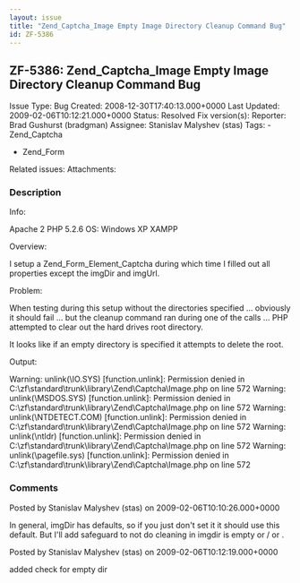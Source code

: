 ```yaml
---
layout: issue
title: "Zend_Captcha_Image Empty Image Directory Cleanup Command Bug"
id: ZF-5386
---
```


ZF-5386: Zend\_Captcha\_Image Empty Image Directory Cleanup Command Bug
-----------------------------------------------------------------------

 Issue Type: Bug Created: 2008-12-30T17:40:13.000+0000 Last Updated: 2009-02-06T10:12:21.000+0000 Status: Resolved Fix version(s): 
 Reporter:  Brad Gushurst (bradgman)  Assignee:  Stanislav Malyshev (stas)  Tags: - Zend\_Captcha
- Zend\_Form
 
 Related issues: 
 Attachments: 
### Description

Info:

Apache 2 PHP 5.2.6 OS: Windows XP XAMPP

Overview:

I setup a Zend\_Form\_Element\_Captcha during which time I filled out all properties except the imgDir and imgUrl.

Problem:

When testing during this setup without the directories specified ... obviously it should fail ... but the cleanup command ran during one of the calls ... PHP attempted to clear out the hard drives root directory.

It looks like if an empty directory is specified it attempts to delete the root.

Output:

Warning: unlink(\\IO.SYS) [function.unlink]: Permission denied in C:\\zf\\standard\\trunk\\library\\Zend\\Captcha\\Image.php on line 572 Warning: unlink(\\MSDOS.SYS) [function.unlink]: Permission denied in C:\\zf\\standard\\trunk\\library\\Zend\\Captcha\\Image.php on line 572 Warning: unlink(\\NTDETECT.COM) [function.unlink]: Permission denied in C:\\zf\\standard\\trunk\\library\\Zend\\Captcha\\Image.php on line 572 Warning: unlink(\\ntldr) [function.unlink]: Permission denied in C:\\zf\\standard\\trunk\\library\\Zend\\Captcha\\Image.php on line 572 Warning: unlink(\\pagefile.sys) [function.unlink]: Permission denied in C:\\zf\\standard\\trunk\\library\\Zend\\Captcha\\Image.php on line 572

 

 

### Comments

Posted by Stanislav Malyshev (stas) on 2009-02-06T10:10:26.000+0000

In general, imgDir has defaults, so if you just don't set it it should use this default. But I'll add safeguard to not do cleaning in imgdir is empty or / or .

 

 

Posted by Stanislav Malyshev (stas) on 2009-02-06T10:12:19.000+0000

added check for empty dir

 

 